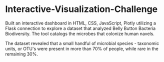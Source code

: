 # Interactive-Visualization-Challenge
Built an interactive dashboard in HTML, CSS, JavaScript, Plotly utilizing a Flask connection to explore a dataset that analyzed Belly Button Bacteria Biodiversity. The tool catalogs the microbes that colonize human navels.

The dataset revealed that a small handful of microbial species - taxonomic units, or OTU's were present in more than 70% of people, while rare in the remaining 30%.
